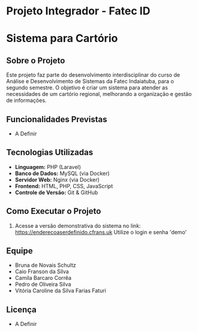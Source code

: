 # Projeto Integrador - Fatec ID
# Sistema para Cartório

## Sobre o Projeto
Este projeto faz parte do desenvolvimento interdisciplinar do curso de Análise e Desenvolvimento de Sistemas da Fatec Indaiatuba, para o segundo semestre. O objetivo é criar um sistema para atender as necessidades de um cartório regional, melhorando a organização e gestão de informações.

## Funcionalidades Previstas
- A Definir

## Tecnologias Utilizadas
- **Linguagem:** PHP (Laravel) 
- **Banco de Dados:** MySQL (via Docker)
- **Servidor Web:** Nginx (via Docker)
- **Frontend:** HTML, PHP, CSS, JavaScript
- **Controle de Versão:** Git & GitHub

## Como Executar o Projeto
1. Acesse a versão demonstrativa do sistema no link:
https://enderecoaserdefinido.cfrans.uk
Utilize o login e senha 'demo'

## Equipe
- Bruna de Novais Schultz
- Caio Franson da Silva
- Camila Barcaro Corrêa
- Pedro de Oliveira Silva
- Vitória Caroline da Silva Farias Faturi

## Licença
- A Definir
